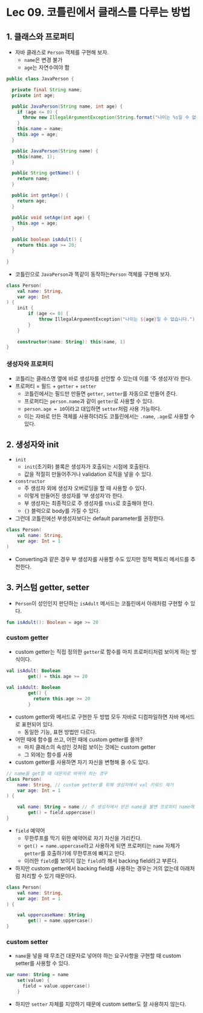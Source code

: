 # Lec 09. 코틀린에서 클래스를 다루는 방법

## 1. 클래스와 프로퍼티

- 자바 클래스로 `Person` 객체를 구현해 보자.
    - `name`은 변경 불가
    - `age`는 자연수여야 함

```java
public class JavaPerson {

  private final String name;
  private int age;

  public JavaPerson(String name, int age) {
    if (age <= 0) {
      throw new IllegalArgumentException(String.format("나이는 %s일 수 없습니다", age));
    }
    this.name = name;
    this.age = age;
  }

  public JavaPerson(String name) {
    this(name, 1);
  }

  public String getName() {
    return name;
  }

  public int getAge() {
    return age;
  }

  public void setAge(int age) {
    this.age = age;
  }

  public boolean isAdult() {
    return this.age >= 20;
  }

}
```

- 코틀린으로 `JavaPerson`과 똑같이 동작하는`Person` 객체를 구현해 보자.

```kotlin
class Person(
    val name: String,
    var age: Int
) {
    init {
        if (age <= 0) {
            throw IllegalArgumentException("나이는 ${age}일 수 없습니다.")
        }
    }
    
    constructor(name: String): this(name, 1)
}

```

### 생성자와 프로퍼티

- 코틀리는 클래스명 옆에 바로 생성자를 선언할 수 있는데 이를 ‘주 생성자’라 한다.
- 프로퍼티 = 필드 + `getter` + `setter`
    - 코틀린에서는 필드만 만들면 `getter`, `setter`를 자동으로 만들어 준다.
    - 프로퍼티는 `person.name`과 같이 `getter`로 사용할 수 있다.
    - `person.age = 10`이라고 대입하면 `setter`처럼 사용 가능하다.
    - 이는 자바로 만든 객체를 사용하더라도 코틀린에서는 `.name`, `.age`로 사용할 수 있다.

## 2. 생성자와 init

- `init`
    - `init`(초기화) 블록은 생성자가 호출되는 시점에 호출된다.
    - 값을 적절히 만들어주거나 validation 로직을 넣을 수 있다.
- `constructor`
    - 주 생성자 외에 생성자 오버로딩을 할 때 사용할 수 있다.
    - 이렇게 만들어진 생성자를 ‘부 생성자’라 한다.
    - 부 생성자는 최종적으로 주 생성자를 `this`로 호출해야 한다.
    - `{}` 블럭으로 body를 가질 수 있다.
- 그런데 코틀린에선 부생성자보다는 default parameter를 권장한다.

```kotlin
class Person(
    val name: String,
    var age: Int = 1
)
```

- Converting과 같은 경우 부 생성자를 사용할 수도 있지만 정적 팩토리 메서드를 추천한다.

## 3. 커스텀 getter, setter

- `Person`이 성인인지 판단하는 `isAdult` 메서드는 코틀린에서 아래처럼 구현할 수 있다.

```kotlin
fun isAdult(): Boolean = age >= 20
```

### custom getter

- custom getter는 직접 정의한 `getter`로 함수를 마치 프로퍼티처럼 보이게 하는 방식이다.

```kotlin
val isAdult: Boolean 
        get() = this.age >= 20
        
val isAdult: Boolean
        get() {
          return this.age >= 20
        }
```

- custom getter와 메서드로 구현한 두 방법 모두 자바로 디컴파일하면 자바 메서드로 표현되어 있다.
    - 동일한 기능, 표현 방법만 다르다.
- 어떤 때에 함수를 쓰고, 어떤 때에 custom getter를 쓸까?
    - 마치 클래스의 속성인 것처럼 보이는 것에는 custom getter
    - 그 외에는 함수를 사용
- custom getter를 사용하면 자기 자신을 변형해 줄 수도 있다.

```kotlin
// name을 get할 때 대문자로 바꿔야 하는 경우
class Person(
    name: String, // custom getter를 위해 생성자에서 val 키워드 제거
    var age: Int = 1
) {

    val name: String = name // 주 생성자에서 받은 name을 불변 프로퍼티 name에 바로 대입
        get() = field.uppercase()
}

```

- `field` 예약어
    - 무한루프를 막기 위한 예약어로 자기 자신을 가리킨다.
    - `get() = name.uppercase`라고 사용하게 되면 프로퍼티는 `name` 자체가 `getter`를 호출하기에 무한루프에 빠지고 만다.
    - 이러한 `field`를 보이지 않는 `field`라 해서 backing field라고 부른다.
- 하지만 custom getter에서 backing field를 사용하는 경우는 거의 없는데 아래처럼 처리할 수 있기 때문이다.

```kotlin
class Person(
    val name: String,
    var age: Int = 1
) {

    val uppercaseName: String 
        get() = name.uppercase()
}
```

### custom setter

- `name`을 넣을 때 무조건 대문자로 넣어야 하는 요구사항을 구현할 때 custom setter를 사용할 수 있다.

```kotlin
var name: String = name
    set(value) {
      field = value.uppercase()
    }
```

- 하지만 `setter` 자체를 지양하기 때문에 custom setter도 잘 사용하지 않는다.
